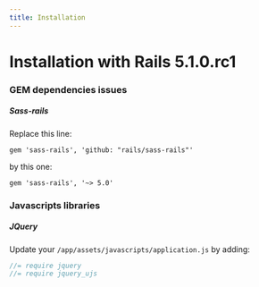 ```yaml
---
title: Installation
---
```


# <span class="bigfirstletter">I</span>nstallation with Rails 5.1.0.rc1

### GEM dependencies issues

##### Sass-rails

Replace this line:

```
gem 'sass-rails', 'github: "rails/sass-rails"'
```

by this one:

```
gem 'sass-rails', '~> 5.0'
```

### Javascripts libraries

##### JQuery

Update your `/app/assets/javascripts/application.js` by adding:

```javascript
//= require jquery
//= require jquery_ujs
```